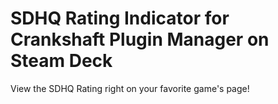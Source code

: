 # SDHQ Rating Indicator for Crankshaft Plugin Manager on Steam Deck

View the SDHQ Rating right on your favorite game's page!
